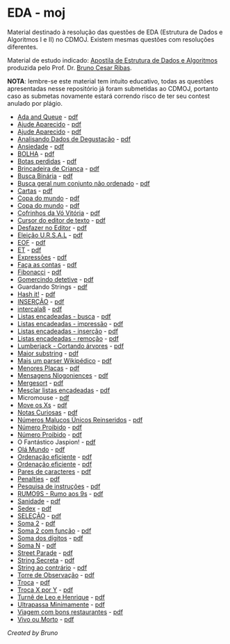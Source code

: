 # EDA - moj

Material destinado à resolução das questões de EDA (Estrutura de Dados e Algoritmos I e II) no CDMOJ. Existem mesmas questões com resoluções diferentes.

Material de estudo indicado: [Apostila de Estrutura de Dados e Algoritmos](https://www.brunoribas.com.br/apostila-eda/) produzida pelo Prof. Dr. [Bruno Cesar Ribas](https://github.com/bcribas).

**NOTA**: lembre-se este material tem intuito educativo, todas as questões apresentadas nesse repositório já foram submetidas ao CDMOJ, portanto caso as submetas novamente estará correndo risco de ter seu contest anulado por plágio.

- [Ada and Queue](EDA1/trabalho/12pontos.c) - [pdf](EDA1/trabalho/12pontos.pdf)
- [Ajude Aparecido](EDA1/lista_02/A.c) - [pdf](EDA1/lista_01/A.pdf)
- [Ajude Aparecido](EDA1/lista_02/A1.c) - [pdf](EDA1/lista_01/A1.pdf)
- [Analisando Dados de Degustação](EDA1/lista_10/G.c) - [pdf](EDA1/lista_10/G.pdf)
- [Ansiedade](EDA1/lista_01/D2.c) - [pdf](EDA1/lista_01/D2.pdf)
- [BOLHA](EDA1/lista_09/A.c) - [pdf](EDA1/lista_09/A.pdf)
- [Botas perdidas](EDA1/lista_12/B.c) - [pdf](EDA1/lista_12/B.pdf)
- [Brincadeira de Criança](EDA1/lista_01/C.c) - [pdf](EDA1/lista_01/C.pdf)
- [Busca Binária](EDA1/lista_10/D.c) - [pdf](EDA1/lista_10/D.pdf)
- [Busca geral num conjunto não ordenado](EDA1/lista_09/D.c) - [pdf](EDA1/lista_09/D.pdf)
- [Cartas](EDA1/lista_12/E.c) - [pdf](EDA1/lista_12/E.pdf)
- [Copa do mundo](EDA1/lista_04/COPA.c) - [pdf](EDA1/lista_04/COPA.pdf)
- [Copa do mundo](EDA1/lista_07/COPA1.c) - [pdf](EDA1/lista_07/COPA1.pdf)
- [Cofrinhos da Vó Vitória](EDA1/lista_01/C1.c) - [pdf](EDA1/lista_01/C1.pdf)
- [Cursor do editor de texto](EDA1/lista_01/M2.c) - [pdf](EDA1/lista_01/M2.pdf)
- [Desfazer no Editor](EDA1/trabalho/04pontos.c) - [pdf](EDA1/trabalho/04pontos.pdf)
- [Eleição U.R.S.A.L](EDA1/lista_11/C.c) - [pdf](EDA1/lista_01/C.pdf)
- [EOF](EDA1/lista_01/D.c) - [pdf](EDA1/lista_01/D.pdf)
- [ET](EDA1/lista_01/D1.c) - [pdf](EDA1/lista_01/D1.pdf)
- [Expressões](EDA1/lista_12/D.c) - [pdf](EDA1/lista_12/D.pdf)
- [Faça as contas](EDA1/lista_02/B1.c) - [pdf](EDA1/lista_02/B1.pdf)
- [Fibonacci](EDA1/lista_03/E.c) - [pdf](EDA1/lista_03/E.pdf)
- [Gomercindo detetive](EDA1/trabalho/06pontos.c) - [pdf](EDA1/trabalho/06pontos.pdf)
- Guardando Strings - [pdf](EDA1/trabalho/13pontos.pdf)
- [Hash it!](EDA2/formativa_02/D.c) - [pdf](EDA2/formativa_02/D.pdf)
- [INSERÇÃO](EDA1/lista_09/C.c) - [pdf](EDA1/lista_09/C.pdf)
- [intercala8](EDA1/lista_10/A.c) - [pdf](EDA1/lista_10/A.pdf)
- [Listas encadeadas - busca](EDA2/formativa_01/D.c) - [pdf](EDA2/formativa_01/D.pdf)
- [Listas encadeadas - impressão](EDA2/formativa_01/A.c) - [pdf](EDA2/formativa_01/A.pdf)
- [Listas encadeadas - inserção](EDA2/formativa_01/B.c) - [pdf](EDA2/formativa_01/B.pdf)
- [Listas encadeadas - remoção](EDA2/formativa_01/C.c) - [pdf](EDA2/formativa_01/C.pdf)
- [Lumberjack - Cortando árvores](EDA1/lista_01/M1.c) - [pdf](EDA1/lista_01/M1.pdf)
- [Maior substring](EDA1/lista_05/D.c) - [pdf](EDA1/lista_05/D.pdf)
- [Mais um parser Wikipédico](EDA1/trabalho/07pontos.c) - [pdf](EDA1/trabalho/07pontos.pdf)
- [Menores Placas](EDA1/trabalho/10pontos.c) - [pdf](EDA1/trabalho/10pontos.pdf)
- [Mensagens Nlogoniences](EDA2/formativa_02/B.c) - [pdf](EDA2/formativa_02/B.pdf)
- [Mergesort](EDA1/lista_10/C.c) - [pdf](EDA1/lista_10/C.pdf)
- [Mesclar listas encadeadas](EDA2/formativa_01/E.c) - [pdf](EDA2/formativa_01/E.pdf)
- Micromouse - [pdf](EDA2/trabalho/micromouse.pdf)
- [Move os Xs](EDA1/lista_03/B.c) - [pdf](EDA1/lista_03/B.pdf)
- [Notas Curiosas](EDA2/formativa_02/A.c) - [pdf](EDA2/formativa_02/A.pdf)
- [Números Malucos Únicos Reinseridos](EDA1/lista_10/F.c) - [pdf](EDA1/lista_10/F.pdf)
- [Número Proibido](EDA1/lista_10/E.c) - [pdf](EDA1/lista_10/E.pdf)
- [Número Proibido](EDA2/formativa_02/C.c) - [pdf](EDA2/formativa_02/C.pdf)
- O Fantástico Jaspion! - [pdf](EDA1/lista_11/B.pdf)
- [Olá Mundo](EDA1/lista_01/A.c) - [pdf](EDA1/lista_01/A.pdf)
- [Ordenação eficiente](EDA1/lista_10/B.c) - [pdf](EDA1/lista_10/B.pdf)
- [Ordenação eficiente](EDA1/lista_11/A.c) - [pdf](EDA1/lista_11/A.pdf)
- [Pares de caracteres](EDA1/lista_05/A.c) - [pdf](EDA1/lista_05/A.pdf)
- [Penalties](EDA1/lista_08/penalties.c) - [pdf](EDA1/lista_08/penalties.pdf)
- [Pesquisa de instruções](EDA1/lista_09/E.c) - [pdf](EDA1/lista_09/E.pdf)
- [RUMO9S - Rumo aos 9s](EDA1/lista_03/C.c) - [pdf](EDA1/lista_03/C.pdf)
- [Sanidade](EDA1/trabalho/20pontos.c) - [pdf](EDA1/trabalho/20pontos.pdf)
- [Sedex](EDA1/lista_06/JSEDEX.c) - [pdf](EDA1/lista_06/JSEDEX.pdf)
- [SELEÇÃO](EDA1/lista_09/B.c) - [pdf](EDA1/lista_09/B.pdf)
- [Soma 2](EDA1/lista_01/B1.c) - [pdf](EDA1/lista_01/B1.pdf)
- [Soma 2 com função](EDA1/lista_02/B.c) - [pdf](EDA1/lista_02/B.pdf)
- [Soma dos dígitos](EDA1/lista_03/D.c) - [pdf](EDA1/lista_03/D.pdf)
- [Soma N](EDA1/lista_01/B2.c) - [pdf](EDA1/lista_01/B2.pdf)
- [Street Parade](EDA1/trabalho/08pontos.c) - [pdf](EDA1/trabalho/08pontos.pdf)
- [String Secreta](EDA1/lista_02/C.c) - [pdf](EDA1/lista_02/C.pdf)
- [String ao contrário](EDA1/lista_05/C.c) - [pdf](EDA1/lista_05/C.pdf)
- [Torre de Observação](EDA1/trabalho/11pontos.c) - [pdf](EDA1/trabalho/11pontos.pdf)
- [Troca](EDA1/lista_02/B2.c) - [pdf](EDA1/lista_02/B2.pdf)
- [Troca X por Y](EDA1/lista_05/B.c) - [pdf](EDA1/lista_05/B.pdf)
- [Turnê de Leo e Henrique](EDA1/trabalho/09pontos.c) - [pdf](EDA1/trabalho/09pontos.pdf)
- [Ultrapassa Minimamente](EDA1/lista_05/E.c) - [pdf](EDA1/lista_05/E.pdf)
- [Viagem com bons restaurantes](EDA1/lista_01/D3.c) - [pdf](EDA1/lista_01/D3.pdf)
- [Vivo ou Morto](EDA1/lista_12/C.c) - [pdf](EDA1/lista_12/C.pdf)

*Created by Bruno*
